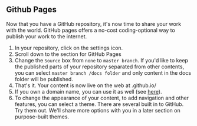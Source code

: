 ## Github Pages

Now that you have a GitHub repository, it's now time to share your work with the world.  GitHub pages offers a no-cost coding-optional way to publish your work to the internet.   

1) In your repository, click on the settings icon. 
2) Scroll down to the section for GitHub Pages
3) Change the `Source` box from `none` to `master branch`.  If you'd like to keep the published parts of your repository separated from other contents, you can select `master branch /docs folder` and only content in the docs folder will be published. 
4) That's it.  Your content is now live on the web at <your user or organization name>.github.io/<your repository name> 
5) If you own a domain name, you can use it as well (see [here](https://help.github.com/en/articles/using-a-custom-domain-with-github-pages)).
6) To change the appearance of your content, to add navigation and other features, you can select a theme.  There are several built in to GitHub.  Try them out.  We'll share more options with you in a later section on purpose-built themes.
  
